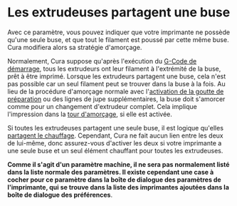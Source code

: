 Les extrudeuses partagent une buse
====
Avec ce paramètre, vous pouvez indiquer que votre imprimante ne possède qu'une seule buse, et que tout le filament est poussé par cette même buse. Cura modifiera alors sa stratégie d'amorçage.

Normalement, Cura suppose qu'après l'exécution du [G-Code de démarrage](machine_start_gcode.md), tous les extrudeurs ont leur filament à l'extrémité de la buse, prêt à être imprimé. Lorsque les extrudeurs partagent une buse, cela n'est pas possible car un seul filament peut se trouver dans la buse à la fois. Au lieu de la procédure d'amorçage normale avec l'[activation de la goutte de préparation](../platform_adhesion/prime_blob_enable.md) ou des lignes de jupe supplémentaires, la buse doit s'amorcer comme pour un changement d'extrudeur complet. Cela implique l'impression dans la [tour d'amorçage](../dual/prime_tower_enable.md), si elle est activée.

Si toutes les extrudeuses partagent une seule buse, il est logique qu'elles [partagent le chauffage](machine_extruders_share_heater.md). Cependant, Cura ne fait aucun lien entre les deux de lui-même, donc assurez-vous d'activer les deux si votre imprimante a une seule buse et un seul élément chauffant pour toutes les extrudeuses.

**Comme il s'agit d'un paramètre machine, il ne sera pas normalement listé dans la liste normale des paramètres. Il existe cependant une case à cocher pour ce paramètre dans la boîte de dialogue des paramètres de l'imprimante, qui se trouve dans la liste des imprimantes ajoutées dans la boîte de dialogue des préférences**.
